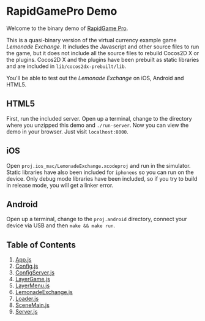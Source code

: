 # RapidGamePro Demo

Welcome to the binary demo of [RapidGame Pro](http://wizardfu.com/rgp).

This is a quasi-binary version of the virtual currency example game *Lemonade Exchange*.
It includes the Javascript and other source files to run the game, but it does not include all the source files to rebuild Cocos2D X or the plugins.
Cocos2D X and the plugins have been prebuilt as static libraries and are included in `lib/cocos2dx-prebuilt/lib`.

You'll be able to test out the *Lemonade Exchange* on iOS, Android and HTML5.

## HTML5

First, run the included server.
Open up a terminal, change to the directory where you unzipped this demo and `./run-server`.
Now you can view the demo in your browser.
Just visit `localhost:8000`.

## iOS

Open `proj.ios_mac/LemonadeExchange.xcodeproj` and run in the simulator.
Static libraries have also been included for `iphoneos` so you can run on the device.
Only debug mode libraries have been included, so if you try to build in release mode, you will get a linker error.

## Android

Open up a terminal, change to the `proj.android` directory, connect your device via USB and then `make && make run`.

## Table of Contents

1. [App.js](App.html)
2. [Config.js](Config.html)
3. [ConfigServer.js](ConfigServer.html)
4. [LayerGame.js](LayerGame.html)
5. [LayerMenu.js](LayerMenu.html)
6. [LemonadeExchange.js](LemonadeExchange.html)
7. [Loader.js](Loader.html)
8. [SceneMain.js](SceneMain.html)
9. [Server.js](Server.html)
